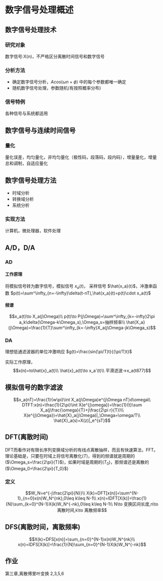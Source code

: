 # 数字信号处理概述
## 数字信号处理技术
### 研究对象
数字信号:X(n)，不严格区分离散时间信号和数字信号
### 分析方法
* 确定数字信号分析，$Acos(\omega n+\phi)$ 中的每个参数都唯一确定
* 随机数字信号处理，参数随机(有按照概率分布)
### 信号特例
各种信号与系统都适用
## 数字信号与连续时间信号
### 量化
量化误差，均匀量化，非均匀量化（极性码，段落码，段内码），增量量化，增量总和调制，自适应量化
## 数字信号处理方法
* 时域分析
* 转换域分析
* 系统分析
### 实现方法
计算机，微处理器，软件处理
## A/D，D/A
### AD
#### 工作原理
将模拟信号转为数字信号，模拟信号 $x_a(t)$， 采样信号 $\hat{x_a}(t)$，冲激串函数 $p(t)=\sum^\infty_{n=-\infty}\delta(t-nT),\hat{x_a}(t)=p(t)\cdot x_a(t)$
#### 频谱
$$x_a(t)\to X_a(j\Omega)\\
p(t)\to P(j\Omega)=\sum^\infty_{k=-infty}2\pi a_k\delta(\Omega-k\Omega_s),\Omega_s=抽样频率\\
\hat{X_a}(j\Omega)=\frac{1}{T}\sum^\infty_{k=-\infty}X_a(j\Omega-jk\Omega_s)$$
### DA
理想低通滤波器的单位冲激响应 $g(t)=\frac{sin(\pi/T)t}{(\pi/T)t}$

实际工作原理，
$$x(n)=to\hat{x}_a(t)\\
\hat{x}_a(t)\to x_a'(t)\\
平滑滤波->x_a(t877)$$
## 模拟信号的数字滤波
$$x_a(nT)=\frac{1}{w\pi}\int X_a(j\Omega)e^{j\Omega nT}d\omega\\
DTFT:x(n)=\frac{1}{2\pi}\int
X(e^{j\omega})=\frac{1}{t}\sum X_a(j\frac{\omega}{T}+j\frac{2\pi r}{T})\\
X(e^{j\Omega})=\hat{X}_a(j\Omega)|_\Omega=\omega/T\\
\hat{X}_a(s)=X(z)|_e^{sT}$$

## DFT(离散时间)
DFT而看作对有限长序列变换域分析的有线点离散抽样，而且有快速算法，FFT。理论基础是，只要在时域上将信号离散化($T$)，得到的频谱就是周期的($\Omega_s=\frac{2\pi}{T}$)，如果时域是周期的(${T_0}$)，那频谱还是离散的($\Omega_0=\frac{2\pi}{T_0}$)
### 定义
$$W_N=e^{-j\frac{2\pi}{N}}\\
X(k)=DFT[x(n)]=\sum^{N-1}_{n=0}x(n)W_N^{nk},0\leq k\leq N-1\\
x(n)=IDFT[X(k)]=\frac{1}{N}\sum_{k=0}^{N-1}X(k)W_N^{-nk},0\leq k\leq N-1\\
N\to 变换区间长度,n\to 离散时间,k\to 离散频率$$
## DFS(离散时间，离散频率)
$$X(k)=DFS[x(n)]=\sum_{n=0}^{N-1}x(n)W_N^{nk}\\
x(n)=IDFS[X(k)]=\frac{1}{N}\sum_{n=0}^{N-1}X(k)W_N^{-nk}$$

## 作业
第三章,离散傅里叶变换 2,3,5,6
